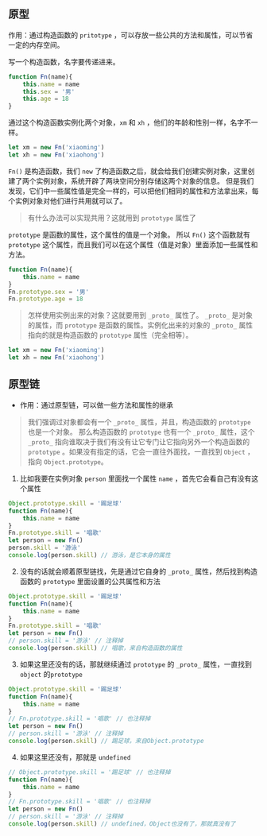 ## 原型
作用：通过构造函数的 `pritotype` ，可以存放一些公共的方法和属性，可以节省一定的内存空间。

写一个构造函数，名字要传递进来。
```js
function Fn(name){
    this.name = name
    this.sex = '男'
    this.age = 18
}
```
通过这个构造函数实例化两个对象，`xm` 和 `xh` ，他们的年龄和性别一样，名字不一样。
```js
let xm = new Fn('xiaoming')
let xh = new Fn('xiaohong')
```
`Fn()` 是构造函数，我们 `new` 了构造函数之后，就会给我们创建实例对象，这里创建了两个实例对象，系统开辟了两块空间分别存储这两个对象的信息。
但是我们发现，它们中一些属性值是完全一样的，可以把他们相同的属性和方法拿出来，每个实例对象对他们进行共用就可以了。

> 有什么办法可以实现共用？这就用到 `prototype` 属性了

`prototype` 是函数的属性，这个属性的值是一个对象。
所以 `Fn()` 这个函数就有 `prototype` 这个属性，而且我们可以在这个属性（值是对象）里面添加一些属性和方法。
```js
function Fn(name){
    this.name = name
}
Fn.prototype.sex = '男'
Fn.prototype.age = 18
```
> 怎样使用实例出来的对象？这就要用到 `_proto_` 属性了。
`_proto_` 是对象的属性，而 `prototype` 是函数的属性。实例化出来的对象的 `_proto_` 属性指向的就是构造函数的 `prototype` 属性（完全相等）。
```js
let xm = new Fn('xiaoming')
let xh = new Fn('xiaohong')
```
## 原型链
* 作用：通过原型链，可以做一些方法和属性的继承
> 我们强调过对象都会有一个 `_proto_` 属性，并且，构造函数的 `prototype` 也是一个对象。
那么构造函数的 `prototype` 也有一个 `_proto_` 属性，这个 `_proto_` 指向谁取决于我们有没有让它专门让它指向另外一个构造函数的 `prototype` 。如果没有指定的话，它会一直往外面找，一直找到 `Object` ，指向 `Object.prototype`。

1. 比如我要在实例对象 `person` 里面找一个属性 `name` ，首先它会看自己有没有这个属性

```js
Object.prototype.skill = '踢足球'
function Fn(name){
    this.name = name
}
Fn.prototype.skill = '唱歌'
let person = new Fn()
person.skill = '游泳'
console.log(person.skill) // 游泳，是它本身的属性
```

2. 没有的话就会顺着原型链找，先是通过它自身的 `_proto_` 属性，然后找到构造函数的 `prototype` 里面设置的公共属性和方法

```js 7
Object.prototype.skill = '踢足球'
function Fn(name){
    this.name = name
}
Fn.prototype.skill = '唱歌'
let person = new Fn()
// person.skill = '游泳' // 注释掉
console.log(person.skill) // 唱歌，来自构造函数的属性
```

3. 如果这里还没有的话，那就继续通过 `prototype` 的 `_proto_` 属性，一直找到 `object` 的`prototype` 

```js [5,7]
Object.prototype.skill = '踢足球'
function Fn(name){
    this.name = name
}
// Fn.prototype.skill = '唱歌' // 也注释掉
let person = new Fn()
// person.skill = '游泳' // 注释掉
console.log(person.skill) // 踢足球，来自Object.prototype
```

4. 如果这里还没有，那就是 `undefined` 

```js [1,5,7]
// Object.prototype.skill = '踢足球' // 也注释掉
function Fn(name){
    this.name = name
}
// Fn.prototype.skill = '唱歌' // 也注释掉
let person = new Fn()
// person.skill = '游泳' // 注释掉
console.log(person.skill) // undefined，Object也没有了，那就真没有了
```
